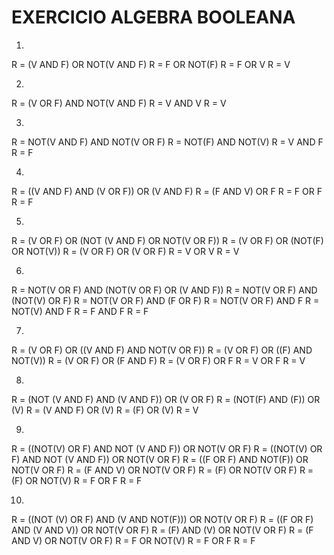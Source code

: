 # EXERCICIO ALGEBRA BOOLEANA

1)

R = (V AND F) OR NOT(V AND F)
R = F OR NOT(F)
R = F OR V
R = V


2)

R = (V OR F) AND NOT(V AND F)
R = V AND V
R = V

3)

R = NOT(V AND F) AND NOT(V OR F)
R = NOT(F) AND NOT(V)
R = V AND F 
R = F 

4)

R = ((V AND F) AND (V OR F)) OR (V AND F)
R = (F AND V) OR F
R = F OR F
R = F 

5)

R = (V OR F) OR (NOT (V AND F) OR NOT(V OR F))
R = (V OR F) OR (NOT(F) OR NOT(V))
R = (V OR F) OR (V OR F)
R = V OR V
R = V 

6)

R = NOT(V OR F) AND (NOT(V OR F) OR (V AND F))
R = NOT(V OR F) AND (NOT(V) OR F)
R = NOT(V OR F) AND (F OR F)
R = NOT(V OR F) AND F
R = NOT(V) AND F
R = F AND F
R = F 

7)

R = (V OR F) OR ((V AND F) AND NOT(V OR F))
R = (V OR F) OR ((F) AND NOT(V))
R = (V OR F) OR (F AND F)
R = (V OR F) OR F
R = V OR F
R = V

8)

R = (NOT (V AND F) AND (V AND F)) OR (V OR F)
R = (NOT(F) AND (F)) OR (V)
R = (V AND F) OR (V)
R = (F) OR (V)
R = V

9)

R = ((NOT(V) OR F) AND NOT (V AND F)) OR NOT(V OR F)
R = ((NOT(V) OR F) AND NOT (V AND F)) OR NOT(V OR F)
R = ((F OR F) AND NOT(F)) OR NOT(V OR F)
R = (F AND V) OR NOT(V OR F)
R = (F) OR NOT(V OR F)
R = (F) OR NOT(V)
R = F OR F
R = F

10)

R = ((NOT (V) OR F) AND (V AND NOT(F))) OR NOT(V OR F)
R = ((F OR F) AND (V AND V)) OR NOT(V OR F)
R = (F) AND (V) OR NOT(V OR F)
R = (F AND V) OR NOT(V OR F)
R = F OR NOT(V)
R = F OR F
R = F